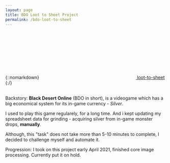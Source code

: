 ```yaml
---
layout: page
title: BDO Loot to Sheet Project
permalink: /bdo-loot-to-sheet
---
```

{::nomarkdown}
<a href="https://github.com/max071985/loot-to-sheet"><svg class="svg-icon"><use xlink:href="/assets/minima-social-icons.svg#github"></use></svg> <span class="username">loot-to-sheet</span></a>
{:/}

\
Backstory: **Black Desert Online** (BDO in short), is a videogame which has a big economical system for its in-game currency - *Silver*.

I used to play this game regularely, for a long time. And i kept updating my spreadsheet data for grinding - acquiring silver from in-game monster drops,
**manually**.

Although, this "task" does not take more than 5-10 minutes to complete, I decided to challenge myself and automate it.

Progression: I took on this project early April 2021, finished core image processing. Currently put it on hold.